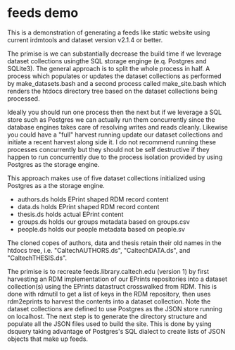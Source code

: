 
# feeds demo

This is a demonstration of generating a feeds like static website 
using current irdmtools and dataset version v2.1.4 or better.

The primise is we can substantially decrease the build time if we leverage
dataset collections usingthe SQL storage enginge (e.q. Postgres and SQLite3).
The general approach is to split the whole process in half. A process which
populates or updates the dataset collections as performed by make_datasets.bash
and a second process called make_site.bash which renders the htdocs directory
tree based on the dataset collections being processed.

Ideally you should run one process then the next but if we leverage a SQL store
such as Postgres we can actually run them concurrently since the database engines takes care of resolving writes and reads cleanly. Likewise you could have a "full" harvest running update our dataset collections and initiate a recent harvest along side it. I do not recommend running these processes concurrently but they should not be self destructive if they happen to run concurrently due to the process isolation provided by using Postgres as the storage engine.

This approach makes use of five dataset collections initialized using Postgres
as a the storage engine.

- authors.ds holds EPrint shaped RDM record content
- data.ds holds EPrint shaped RDM record content
- thesis.ds holds actual EPrint content
- groups.ds holds our groups metadata based on groups.csv
- people.ds holds our people metadata based on people.sv

The cloned copes of authors, data and thesis retain their old names in the htdocs tree, i.e. "CaltechAUTHORS.ds", "CaltechDATA.ds", and "CaltechTHESIS.ds".




The primise is to recreate feeds.library.caltech.edu (version 1) by first harvesting an RDM implementation of our EPrints 
repositories into a dataset collection(s) using the EPrints datastruct crosswalked from RDM. This is done with rdmutil to
get a list of keys in the RDM repository, then uses rdm2eprints to harvest the contents into a dataset collection. Note the
dataset collections are defined to use Postgres as the JSON store running on localhost.  The next step is to generate the 
directory structure and populate all the JSON files used to build the site.  This is done by ysing dsquery taking advantage
of Postgres's SQL dialect to create lists of JSON objects that make up feeds. 
